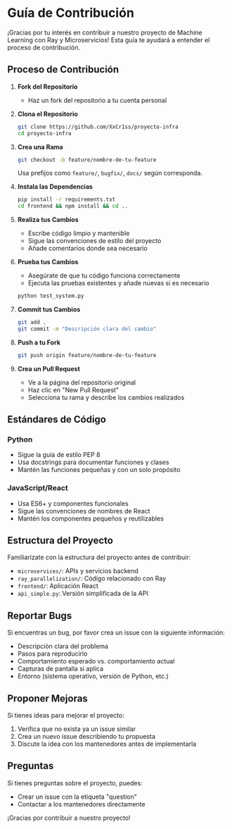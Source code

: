 # Guía de Contribución

¡Gracias por tu interés en contribuir a nuestro proyecto de Machine Learning con Ray y Microservicios! Esta guía te ayudará a entender el proceso de contribución.

## Proceso de Contribución

1. **Fork del Repositorio**
   - Haz un fork del repositorio a tu cuenta personal

2. **Clona el Repositorio**
   ```bash
   git clone https://github.com/XxCr1ss/proyecto-infra
   cd proyecto-infra
   ```

3. **Crea una Rama**
   ```bash
   git checkout -b feature/nombre-de-tu-feature
   ```
   Usa prefijos como `feature/`, `bugfix/`, `docs/` según corresponda.

4. **Instala las Dependencias**
   ```bash
   pip install -r requirements.txt
   cd frontend && npm install && cd ..
   ```

5. **Realiza tus Cambios**
   - Escribe código limpio y mantenible
   - Sigue las convenciones de estilo del proyecto
   - Añade comentarios donde sea necesario

6. **Prueba tus Cambios**
   - Asegúrate de que tu código funciona correctamente
   - Ejecuta las pruebas existentes y añade nuevas si es necesario
   ```bash
   python test_system.py
   ```

7. **Commit tus Cambios**
   ```bash
   git add .
   git commit -m "Descripción clara del cambio"
   ```

8. **Push a tu Fork**
   ```bash
   git push origin feature/nombre-de-tu-feature
   ```

9. **Crea un Pull Request**
   - Ve a la página del repositorio original
   - Haz clic en "New Pull Request"
   - Selecciona tu rama y describe los cambios realizados

## Estándares de Código

### Python
- Sigue la guía de estilo PEP 8
- Usa docstrings para documentar funciones y clases
- Mantén las funciones pequeñas y con un solo propósito

### JavaScript/React
- Usa ES6+ y componentes funcionales
- Sigue las convenciones de nombres de React
- Mantén los componentes pequeños y reutilizables

## Estructura del Proyecto

Familiarízate con la estructura del proyecto antes de contribuir:

- `microservices/`: APIs y servicios backend
- `ray_parallelization/`: Código relacionado con Ray
- `frontend/`: Aplicación React
- `api_simple.py`: Versión simplificada de la API

## Reportar Bugs

Si encuentras un bug, por favor crea un issue con la siguiente información:

- Descripción clara del problema
- Pasos para reproducirlo
- Comportamiento esperado vs. comportamiento actual
- Capturas de pantalla si aplica
- Entorno (sistema operativo, versión de Python, etc.)

## Proponer Mejoras

Si tienes ideas para mejorar el proyecto:

1. Verifica que no exista ya un issue similar
2. Crea un nuevo issue describiendo tu propuesta
3. Discute la idea con los mantenedores antes de implementarla

## Preguntas

Si tienes preguntas sobre el proyecto, puedes:

- Crear un issue con la etiqueta "question"
- Contactar a los mantenedores directamente

¡Gracias por contribuir a nuestro proyecto!